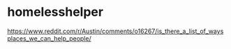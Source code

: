 # homelesshelper

https://www.reddit.com/r/Austin/comments/o16267/is_there_a_list_of_waysplaces_we_can_help_people/
